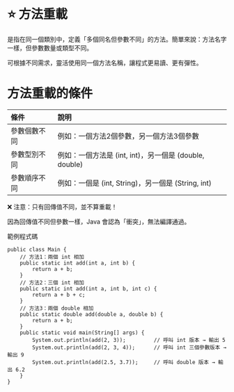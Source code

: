 # ⭐ 方法重載

是指在同一個類別中，定義「多個同名但參數不同」的方法。簡單來說：方法名字一樣，但參數數量或類型不同。

可根據不同需求，靈活使用同一個方法名稱，讓程式更易讀、更有彈性。

# 方法重載的條件

| 條件 | 說明 |
| :--- | :--- |
| 參數個數不同 | 例如：一個方法2個參數，另一個方法3個參數 |
| 參數型別不同 | 例如：一個方法是 (int, int)，另一個是 (double, double) |
| 參數順序不同 | 例如：一個是 (int, String)，另一個是 (String, int) |

❌ 注意：只有回傳值不同，並不算重載！

因為回傳值不同但參數一樣，Java 會認為「衝突」，無法編譯通過。

範例程式碼
```
public class Main {
    // 方法1：兩個 int 相加
    public static int add(int a, int b) {
        return a + b;
    }
    // 方法2：三個 int 相加
    public static int add(int a, int b, int c) {
        return a + b + c;
    }
    // 方法3：兩個 double 相加
    public static double add(double a, double b) {
        return a + b;
    }
    public static void main(String[] args) {
        System.out.println(add(2, 3));         // 呼叫 int 版本 → 輸出 5
        System.out.println(add(2, 3, 4));      // 呼叫 int 三個參數版本 → 輸出 9
        System.out.println(add(2.5, 3.7));     // 呼叫 double 版本 → 輸出 6.2
    }
}
```


